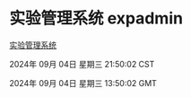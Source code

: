 # 实验管理系统 expadmin
[实验管理系统](http://219.139.196.164:56808/expadmin-782313d2-e1b1-4ea7-932e-3a55e6a1a4d0/)

2024年 09月 04日 星期三 21:50:02 CST

2024年 09月 04日 星期三 13:50:02 GMT
